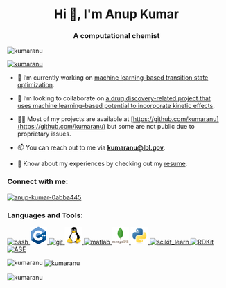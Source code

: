 <h1 align="center">Hi 👋, I'm Anup Kumar</h1>
<h3 align="center">A computational chemist</h3>

<p align="left"> <img src="https://komarev.com/ghpvc/?username=kumaranu&label=Profile%20views&color=0e75b6&style=flat" alt="kumaranu" /> </p>

<p align="left"> <a href="https://github.com/ryo-ma/github-profile-trophy"><img src="https://github-profile-trophy.vercel.app/?username=kumaranu" alt="kumaranu" /></a> </p>

- 🔭 I’m currently working on [machine learning-based transition state optimization](https://github.com/kumaranu/lag_opt_ts).

- 👯 I’m looking to collaborate on [a drug discovery-related project that uses machine learning-based potential to incorporate kinetic effects](https://github.com/kumaranu/quacc_tests).

- 👨‍💻 Most of my projects are available at [https://github.com/kumaranu](https://github.com/kumaranu) but some are not public due to proprietary issues.

- 📫 You can reach out to me via **kumaranu@lbl.gov**.

- 📄 Know about my experiences by checking out my [resume](https://anupkumar.tiiny.site/).

<h3 align="left">Connect with me:</h3>
<p align="left">
<a href="https://linkedin.com/in/anup-kumar-0abba445" target="blank"><img align="center" src="https://raw.githubusercontent.com/rahuldkjain/github-profile-readme-generator/master/src/images/icons/Social/linked-in-alt.svg" alt="anup-kumar-0abba445" height="30" width="40" /></a>
</p>

<h3 align="left">Languages and Tools:</h3>
<p align="left"> <a href="https://www.gnu.org/software/bash/" target="_blank" rel="noreferrer"> <img src="https://www.vectorlogo.zone/logos/gnu_bash/gnu_bash-icon.svg" alt="bash" width="40" height="40"/> </a> <a href="https://www.w3schools.com/cpp/" target="_blank" rel="noreferrer"> <img src="https://raw.githubusercontent.com/devicons/devicon/master/icons/cplusplus/cplusplus-original.svg" alt="cplusplus" width="40" height="40"/> </a> <a href="https://git-scm.com/" target="_blank" rel="noreferrer"> <img src="https://www.vectorlogo.zone/logos/git-scm/git-scm-icon.svg" alt="git" width="40" height="40"/> </a> <a href="https://www.linux.org/" target="_blank" rel="noreferrer"> <img src="https://raw.githubusercontent.com/devicons/devicon/master/icons/linux/linux-original.svg" alt="linux" width="40" height="40"/> </a> <a href="https://www.mathworks.com/" target="_blank" rel="noreferrer"> <img src="https://upload.wikimedia.org/wikipedia/commons/2/21/Matlab_Logo.png" alt="matlab" width="40" height="40"/> </a> <a href="https://www.mongodb.com/" target="_blank" rel="noreferrer"> <img src="https://raw.githubusercontent.com/devicons/devicon/master/icons/mongodb/mongodb-original-wordmark.svg" alt="mongodb" width="40" height="40"/> </a> <a href="https://www.python.org" target="_blank" rel="noreferrer"> <img src="https://raw.githubusercontent.com/devicons/devicon/master/icons/python/python-original.svg" alt="python" width="40" height="40"/> </a> <a href="https://scikit-learn.org/" target="_blank" rel="noreferrer"> <img src="https://upload.wikimedia.org/wikipedia/commons/0/05/Scikit_learn_logo_small.svg" alt="scikit_learn" width="40" height="40"/> </a> 
  <a href="https://www.rdkit.org/" target="_blank" rel="noreferrer"> <img src="https://avatars.githubusercontent.com/u/2018047?s=280&v=4" alt="RDKit" width="40" height="40"/> </a>
    <a href="https://www.rdkit.org/" target="_blank" rel="noreferrer"> <img src="https://gitlab.com/uploads/-/system/project/avatar/470007/ase256.png?width=48" alt="ASE" width="40" height="40"/> </a>
</p>

<p><img align="left" src="https://github-readme-stats.vercel.app/api/top-langs?username=kumaranu&show_icons=true&locale=en&layout=compact" alt="kumaranu" /></p>

<p>&nbsp;<img align="center" src="https://github-readme-stats.vercel.app/api?username=kumaranu&show_icons=true&locale=en" alt="kumaranu" /></p>

<p><img align="center" src="https://github-readme-streak-stats.herokuapp.com/?user=kumaranu&" alt="kumaranu" /></p>
